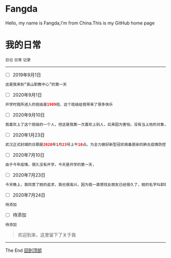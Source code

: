 # Fangda
Hello, my name is Fangda,I'm from China.This is my GitHub home page

# 我的日常
`日记` `日常` `记录`<br>
***
- [ ] 2019年9月1日<br>
```java
这是我来到“英山职教中心”的第一天
```
- [ ] 2020年9月1日<br>
```java
开学时我所进入的班级是1909班，这个班级给我带来了很多快乐
```
- [ ] 2020年9月10日<br>
```java
我喜欢上了这个班级的一个人，但这是我第一次喜欢上别人，后来因为害怕，没有当上他的对象，但当上了她的哥哥，她的名字叫徐佳佳
```
- [ ] 2020年1月23日<br>
```java
武汉正式封城的日期是2020年1月23号上午10点。为全力做好新型冠状病毒感染的肺炎疫情防控工作，有效切断病毒传播途径，坚决遏制疫情蔓延势头，确保人民群众生命安全和身体健康，武汉采取了全市城市公交、地铁、轮渡、长途客运暂停运营的举措；无特殊原因，市民不要离开武汉；机场、火车站离汉通道暂时关闭。
```
- [ ] 2020年7月10日<br>
```java
由于今年疫情，很久没有开学，今天是开学的第一天，
```
- [ ] 2020年7月23日<br>
```java
今天晚上，我同意了她的追求，我也很高兴，因为我一直想找女朋友已经很久了，她的名字叫郭乾美。
```
- [ ] 2020年7月24日<br>
```java
待添加
```
- [ ] 待添加<br>
```java
待添加
```
>欢迎到来，这里留下了关于我
***
The End   [回到顶部](#readme)
